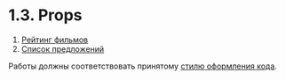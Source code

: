 # 1.3. Props

1. [Рейтинг фильмов](movie-rating)
2. [Список предложений](offer-list)
<!-- 3. [История сообщений в чате](chat-history) -->

Работы должны соответствовать принятому [стилю оформления кода](https://github.com/netology-code/codestyle).